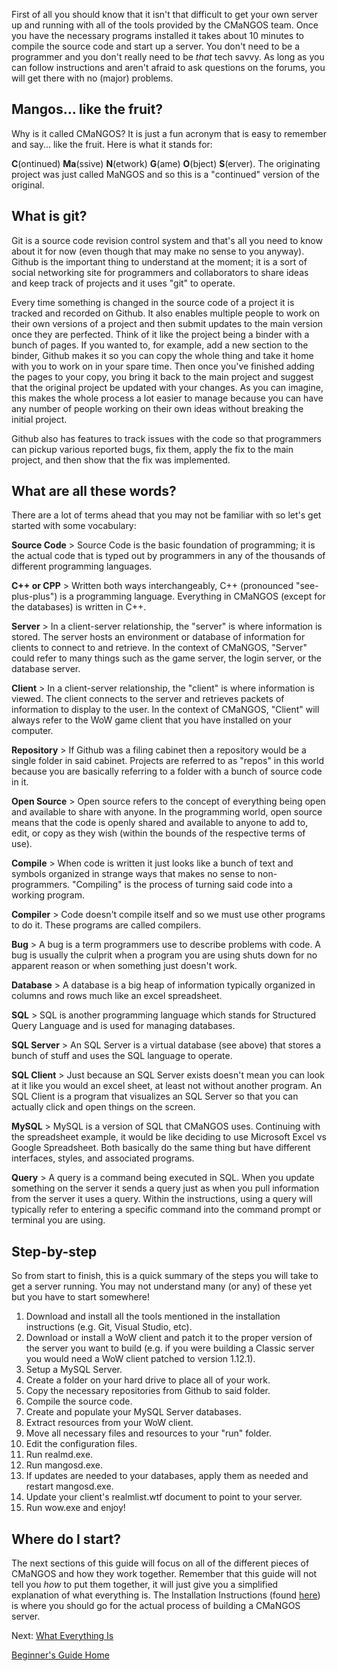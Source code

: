 First of all you should know that it isn't that difficult to get your own server up and running with all of the tools provided by the CMaNGOS team. Once you have the necessary programs installed it takes about 10 minutes to compile the source code and start up a server. You don't need to be a programmer and you don't really need to be _that_ tech savvy. As long as you can follow instructions and aren't afraid to ask questions on the forums, you will get there with no (major) problems.

## Mangos... like the fruit?
Why is it called CMaNGOS? It is just a fun acronym that is easy to remember and say... like the fruit. Here is what it stands for:

**C**(ontinued) **Ma**(ssive) **N**(etwork) **G**(ame) **O**(bject) **S**(erver). The originating project was just called MaNGOS and so this is a "continued" version of the original.

## What is git?
Git is a source code revision control system and that's all you need to know about it for now (even though that may make no sense to you anyway). Github is the important thing to understand at the moment; it is a sort of social networking site for programmers and collaborators to share ideas and keep track of projects and it uses "git" to operate.

Every time something is changed in the source code of a project it is tracked and recorded on Github. It also enables multiple people to work on their own versions of a project and then submit updates to the main version once they are perfected. Think of it like the project being a binder with a bunch of pages. If you wanted to, for example, add a new section to the binder, Github makes it so you can copy the whole thing and take it home with you to work on in your spare time. Then once you've finished adding the pages to your copy, you bring it back to the main project and suggest that the original project be updated with your changes. As you can imagine, this makes the whole process a lot easier to manage because you can have any number of people working on their own ideas without breaking the initial project.

Github also has features to track issues with the code so that programmers can pickup various reported bugs, fix them, apply the fix to the main project, and then show that the fix was implemented.

## What are all these words?
There are a lot of terms ahead that you may not be familiar with so let's get started with some vocabulary:

**Source Code** > Source Code is the basic foundation of programming; it is the actual code that is typed out by programmers in any of the thousands of different programming languages.

**C++ or CPP** > Written both ways interchangeably, C++ (pronounced "see-plus-plus") is a programming language. Everything in CMaNGOS (except for the databases) is written in C++.

**Server** > In a client-server relationship, the "server" is where information is stored. The server hosts an environment or database of information for clients to connect to and retrieve. In the context of CMaNGOS, "Server" could refer to many things such as the game server, the login server, or the database server.

**Client** > In a client-server relationship, the "client" is where information is viewed. The client connects to the server and retrieves packets of information to display to the user. In the context of CMaNGOS, "Client" will always refer to the WoW game client that you have installed on your computer.

**Repository** > If Github was a filing cabinet then a repository would be a single folder in said cabinet. Projects are referred to as "repos" in this world because you are basically referring to a folder with a bunch of source code in it.

**Open Source** > Open source refers to the concept of everything being open and available to share with anyone. In the programming world, open source means that the code is openly shared and available to anyone to add to, edit, or copy as they wish (within the bounds of the respective terms of use).

**Compile** > When code is written it just looks like a bunch of text and symbols organized in strange ways that makes no sense to non-programmers. "Compiling" is the process of turning said code into a working program.

**Compiler** > Code doesn't compile itself and so we must use other programs to do it. These programs are called compilers.

**Bug** > A bug is a term programmers use to describe problems with code. A bug is usually the culprit when a program you are using shuts down for no apparent reason or when something just doesn't work.

**Database** > A database is a big heap of information typically organized in columns and rows much like an excel spreadsheet.

**SQL** > SQL is another programming language which stands for Structured Query Language and is used for managing databases.

**SQL Server** > An SQL Server is a virtual database (see above) that stores a bunch of stuff and uses the SQL language to operate.

**SQL Client** > Just because an SQL Server exists doesn't mean you can look at it like you would an excel sheet, at least not without another program. An SQL Client is a program that visualizes an SQL Server so that you can actually click and open things on the screen.

**MySQL** > MySQL is a version of SQL that CMaNGOS uses. Continuing with the spreadsheet example, it would be like deciding to use Microsoft Excel vs Google Spreadsheet. Both basically do the same thing but have different interfaces, styles, and associated programs.

**Query** > A query is a command being executed in SQL. When you update something on the server it sends a query just as when you pull information from the server it uses a query. Within the instructions, using a query will typically refer to entering a specific command into the command prompt or terminal you are using.

## Step-by-step
So from start to finish, this is a quick summary of the steps you will take to get a server running. You may not understand many (or any) of these yet but you have to start somewhere!

1. Download and install all the tools mentioned in the installation instructions (e.g. Git, Visual Studio, etc).</br>
2. Download or install a WoW client and patch it to the proper version of the server you want to build (e.g. if you were building a Classic server you would need a WoW client patched to version 1.12.1).</br>
3. Setup a MySQL Server.</br>
4. Create a folder on your hard drive to place all of your work.</br>
5. Copy the necessary repositories from Github to said folder.</br>
6. Compile the source code.</br>
7. Create and populate your MySQL Server databases.
8. Extract resources from your WoW client.</br>
9. Move all necessary files and resources to your "run" folder.</br>
10. Edit the configuration files.</br>
11. Run realmd.exe.</br>
12. Run mangosd.exe.</br>
13. If updates are needed to your databases, apply them as needed and restart mangosd.exe.</br>
14. Update your client's realmlist.wtf document to point to your server.</br>
15. Run wow.exe and enjoy!

## Where do I start?
The next sections of this guide will focus on all of the different pieces of CMaNGOS and how they work together. Remember that this guide will not tell you _how_ to put them together, it will just give you a simplified explanation of what everything is. The Installation Instructions (found [here](https://github.com/cmangos/issues/wiki/Installation-Instructions)) is where you should go for the actual process of building a CMaNGOS server.

Next: [What Everything Is](https://github.com/cmangos/issues/wiki/Beginners-Guide-What-Everything-Is)

[Beginner's Guide Home](https://github.com/cmangos/issues/wiki/Beginners-Guide-Home)